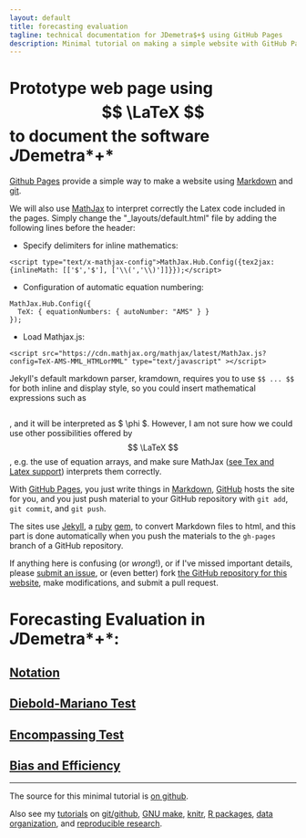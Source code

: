 ```yaml
---
layout: default
title: forecasting evaluation
tagline: technical documentation for JDemetra$+$ using GitHub Pages
description: Minimal tutorial on making a simple website with GitHub Pages
---
```


# Prototype web page using  $$ \LaTeX $$  to document the software *J*Demetra*+*

[Github Pages](https://pages.github.com) provide a simple way to make a
website using
[Markdown](https://daringfireball.net/projects/markdown/) and
[git](https://git-scm.com). 

We will also use [MathJax](https://www.mathjax.org/) 
to interpret correctly the Latex code included in the pages. Simply change the "_layouts/default.html" file 
by adding the following lines before the header: 

- Specify delimiters for inline mathematics: 
``` 
<script type="text/x-mathjax-config">MathJax.Hub.Config({tex2jax: {inlineMath: [['$','$'], ['\\(','\\)']]}});</script>
```

- Configuration of automatic equation numbering:
``` 
MathJax.Hub.Config({
  TeX: { equationNumbers: { autoNumber: "AMS" } }
});
``` 


- Load Mathjax.js: 
```
<script src="https://cdn.mathjax.org/mathjax/latest/MathJax.js?config=TeX-AMS-MML_HTMLorMML" type="text/javascript" ></script>    
```

Jekyll's default markdown parser, kramdown, requires you to use ```$$ ... $$``` for both inline and display style,
so you could  insert mathematical expressions such as  
``` $$ \phi $$
``` 
, and it will be interpreted as $ \phi $. However, I am not sure how we could use other possibilities offered by $$ \LaTeX $$, 
e.g. the use of equation arrays, and make sure MathJax ([see Tex and Latex support](http://docs.mathjax.org/en/latest/tex.html)) interprets them correctly.


With [GitHub Pages](https://pages.github.com), you just write things in
[Markdown](https://daringfireball.net/projects/markdown/),
[GitHub](https://github.com) hosts the site for you, and you just push
material to your GitHub repository with `git add`, `git commit`, and
`git push`.


The sites use [Jekyll](https://jekyllrb.com/), a
[ruby](https://www.ruby-lang.org/en/) [gem](https://rubygems.org/), to
convert Markdown files to html, and this part is done
automatically when you push the materials to the `gh-pages` branch
of a GitHub repository.

If anything here is confusing (or _wrong_!), or if I've missed
important details, please
[submit an issue](https://github.com/kbroman/simple_site/issues), or (even
better) fork [the GitHub repository for this website](https://github.com/kbroman/simple_site),
make modifications, and submit a pull request.

# Forecasting Evaluation in *J*Demetra*+*:
## [Notation](pages/notation.md)
## [Diebold-Mariano Test](pages/dmtest.md)
## [Encompassing Test](pages/encompassing.md)
## [Bias and Efficiency](pages/bias.md)



---

The source for this minimal tutorial is [on github](https://github.com/kbroman/simple_site).

Also see my [tutorials](http://kbroman.org/pages/tutorials) on
[git/github](http://kbroman.org/github_tutorial),
[GNU make](http://kbroman.org/minimal_make),
[knitr](http://kbroman.org/knitr_knutshell),
[R packages](http://kbroman.org/pkg_primer),
[data organization](http://kbroman.org/dataorg),
and [reproducible research](http://kbroman.org/steps2rr).
